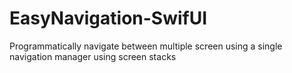 # EasyNavigation-SwifUI
 Programmatically navigate between multiple screen using a single navigation manager using screen stacks
